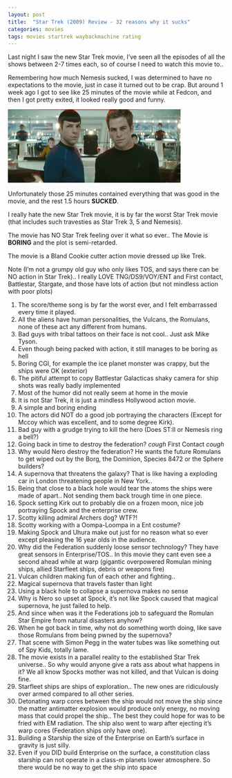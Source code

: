 ```yaml
---
layout: post
title:  "Star Trek (2009) Review - 32 reasons why it sucks"
categories: movies 
tags: movies startrek waybackmachine rating
---
```


Last night I saw the new Star Trek movie, I’ve seen all the episodes of all the shows between 2-7 times each, so of course I need to watch this movie to..

Remembering how much Nemesis sucked, I was determined to have no expectations to the movie, just in case it turned out to be crap. But around 1 week ago I got to see like 25 minutes of the movie while at Fedcon, and then I got pretty exited, it looked really good and funny.

![Startrek 2009](/images/2009-startrek-movie.png)

Unfortunately those 25 minutes contained everything that was good in the movie, and the rest 1.5 hours **SUCKED**.

I really hate the new Star Trek movie, it is by far the worst Star Trek movie (that includes such travesties as Star Trek 3, 5 and Nemesis).

The movie has NO Star Trek feeling over it what so ever.. The Movie is **BORING** and the plot is semi-retarded.

The movie is a Bland Cookie cutter action movie dressed up like Trek.

Note (I’m not a grumpy old guy who only likes TOS, and says there can be NO action in Star Trek).. I really LOVE TNG/DS9/VOY/ENT and First contact, Battlestar, Stargate, and those have lots of action (but not mindless action with poor plots)

1. The score/theme song is by far the worst ever, and I felt embarrassed every time it played.
1. All the aliens have human personalities, the Vulcans, the Romulans, none of these act any different from humans.
1. Bad guys with tribal tattoos on their face is not cool.. Just ask Mike Tyson.
1. Even though being packed with action, it still manages to be boring as hell
1. Boring CGI, for example the ice planet monster was crappy, but the ships were OK (exterior)
1. The pitiful attempt to copy Battlestar Galacticas shaky camera for ship shots was really badly implemented
1. Most of the humor did not really seem at home in the movie
1. It is not Star Trek, it is just a mindless Hollywood action movie.
1. A simple and boring ending
1. The actors did NOT do a good job portraying the characters (Except for Mccoy which was excellent, and to some degree Kirk).
1. Bad guy with a grudge trying to kill the hero (Does ST:II or Nemesis ring a bell?)
1. Going back in time to destroy the federation? *cough* First Contact *cough*
1. Why would Nero destroy the federation? He wants the future Romulans to get wiped out by the Borg, the Dominion, Species 8472 or the Sphere builders?
1. A supernova that threatens the galaxy? That is like having a exploding car in London threatening people in New York..
1. Being that close to a black hole would tear the atoms the ships were made of apart.. Not sending them back trough time in one piece.
1. Spock setting Kirk out to probably die on a frozen moon, nice job portraying Spock and the enterprise crew.
1. Scotty killing admiral Archers dog? WTF?!
1. Scotty working with a Oompa-Loompa in a Ent costume?
1. Making Spock and Uhura make out just for no reason what so ever except pleasing the 16 year olds in the audience.
1. Why did the Federation suddenly loose sensor technology? They have great sensors in Enterprise/TOS.. In this movie they cant even see a second ahead while at warp (gigantic overpowered Romulan mining ships, allied Starfleet ships, debris or weapons fire)
1. Vulcan children making fun of each other and fighting..
1. Magical supernova that travels faster than light
1. Using a black hole to collapse a supernova makes no sense
1. Why is Nero so upset at Spock, it’s not like Spock caused that magical supernova, he just failed to help.
1. And since when was it the Federations job to safeguard the Romulan Star Empire from natural disasters anyhow?
1. When he got back in time, why not do something worth doing, like save those Romulans from being pwned by the supernova?
1. That scene with Simon Pegg in the water tubes was like something out of Spy Kids, totally lame.
1. The movie exists in a parallel reality to the established Star Trek universe.. So why would anyone give a rats ass about what happens in it? We all know Spocks mother was not killed, and that Vulcan is doing fine.
1. Starfleet ships are ships of exploration.. The new ones are ridiculously over armed compared to all other series.
1. Detonating warp cores between the ship would not move the ship since the matter antimatter explosion would produce only energy, no moving mass that could propel the ship.. The best they could hope for was to be fried with EM radiation. The ship also went to warp after ejecting it’s warp cores (Federation ships only have one).
1. Building a Starship the size of the Enterprise on Earth’s surface in gravity is just silly.
1. Even if you DID build Enterprise on the surface, a constitution class starship can not operate in a class-m planets lower atmosphere. So there would be no way to get the ship into space


